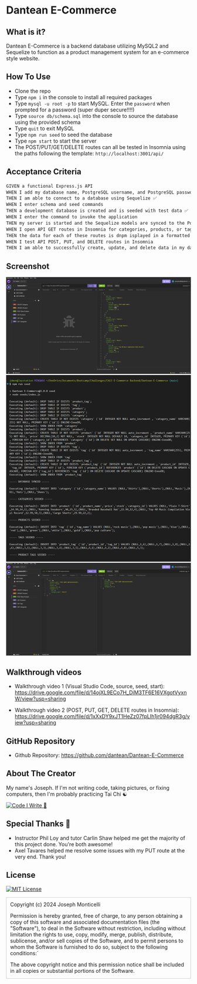 # Dantean E-Commerce

## What is it?

Dantean E-Commerce is a backend database utilizing MySQL2 and Sequelize to function as a product management system for an e-commerce style website. 

## How To Use

* Clone the repo
* Type `npm i` in the console to install all required packages
* Type `mysql -u root -p` to start MySQL. Enter the `password` when prompted for a password (super duper secure!!!!)
* Type `source db/schema.sql` into the console to source the database using the provided schema
* Type `quit` to exit MySQL
* Type `npm run seed` to seed the database
* Type `npm start` to start the server
* The POST/PUT/GET/DELETE routes can all be tested in Insomnia using the paths following the template: `http://localhost:3001/api/`

## Acceptance Criteria

```md
GIVEN a functional Express.js API
WHEN I add my database name, PostgreSQL username, and PostgreSQL password to an environment variable file 
THEN I am able to connect to a database using Sequelize ✅
WHEN I enter schema and seed commands 
THEN a development database is created and is seeded with test data ✅
WHEN I enter the command to invoke the application 
THEN my server is started and the Sequelize models are synced to the PostgreSQL database ✅
WHEN I open API GET routes in Insomnia for categories, products, or tags 
THEN the data for each of these routes is dnpm isplayed in a formatted JSON ✅
WHEN I test API POST, PUT, and DELETE routes in Insomnia 
THEN I am able to successfully create, update, and delete data in my database ✅
```

## Screenshot

![Example 1](/assets/ss1.png)
![Example 2](/assets/ss2.png)
![Example 3](/assets/ss3.png)

## Walkthrough videos

- Walkthrough video 1 (Visual Studio Code, source, seed, start): https://drive.google.com/file/d/14ojXL9ECo7H_DiM3TF6E16VXgotVyxnW/view?usp=sharing

- Walkthrough video 2 (POST, PUT, GET, DELETE routes in Insomnia): https://drive.google.com/file/d/1xXxDY9xJT1HeZz07fpLIh1jr094dgR3g/view?usp=sharing


## GitHub Repository

- Github Repository: https://github.com/dantean/Dantean-E-Commerce

## About The Creator

My name's Joseph. If I'm not writing code, taking pictures, or fixing computers, then I'm probably practicing Tai Chi ☯️

<a href="http://github.com/dantean">![Code I Write](https://img.shields.io/badge/github-%23121011.svg?style=for-the-badge&logo=github&logoColor=white)
</a> <a href="http://www.dantean.dev">🚧</a>


## Special Thanks 🙏

* Instructor Phil Loy and tutor Carlin Shaw helped me get the majority of this project done. You're both awesome!
* Axel Tavares helped me resolve some issues with my PUT route at the very end. Thank you!

## License

[![MIT License](https://img.shields.io/badge/License-MIT-yellow.svg)](./LICENSE) 

<div style="overflow-y: scroll; height: 200px; border: 1px solid #ccc; 
padding: 10px;">
Copyright (c) 2024 Joseph Monticelli

Permission is hereby granted, free of charge, to any person obtaining a copy
of this software and associated documentation files (the "Software"), to deal
in the Software without restriction, including without limitation the rights
to use, copy, modify, merge, publish, distribute, sublicense, and/or sell
copies of the Software, and to permit persons to whom the Software is
furnished to do so, subject to the following conditions:`

The above copyright notice and this permission notice shall be included in all
copies or substantial portions of the Software.

THE SOFTWARE IS PROVIDED "AS IS", WITHOUT WARRANTY OF ANY KIND, EXPRESS OR
IMPLIED, INCLUDING BUT NOT LIMITED TO THE WARRANTIES OF MERCHANTABILITY,
FITNESS FOR A PARTICULAR PURPOSE AND NONINFRINGEMENT. IN NO EVENT SHALL THE
AUTHORS OR COPYRIGHT HOLDERS BE LIABLE FOR ANY CLAIM, DAMAGES OR OTHER
LIABILITY, WHETHER IN AN ACTION OF CONTRACT, TORT OR OTHERWISE, ARISING FROM,
OUT OF OR IN CONNECTION WITH THE SOFTWARE OR THE USE OR OTHER DEALINGS IN THE
SOFTWARE.
</div>